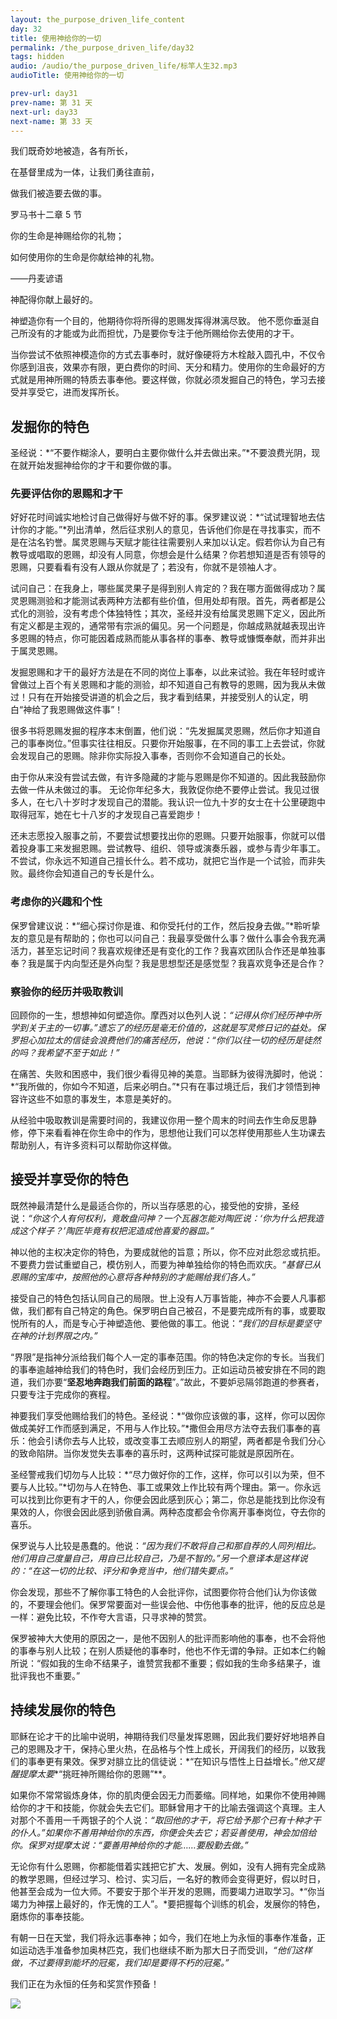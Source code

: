 ```yaml
---
layout: the_purpose_driven_life_content
day: 32
title: 使用神给你的一切
permalink: /the_purpose_driven_life/day32
tags: hidden
audio: /audio/the_purpose_driven_life/标竿人生32.mp3
audioTitle: 使用神给你的一切

prev-url: day31
prev-name: 第 31 天
next-url: day33
next-name: 第 33 天
---
```


<div class="center script poem">
<p>我们既奇妙地被造，各有所长，</p>
<p>在基督里成为一体，让我们勇往直前，</p>
<p>做我们被造要去做的事。</p>
<p class="sp-verse">罗马书十二章 5 节</p>
</div>
<div class="center poem">
<p>你的生命是神赐给你的礼物；</p>
<p>如何使用你的生命是你献给神的礼物。</p>
<p class="sp-verse">——丹麦谚语</p>
</div>
<p class="first">神配得你献上最好的。</p>

神塑造你有一个目的，他期待你将所得的恩赐发挥得淋漓尽致。
他不愿你垂涎自己所没有的才能或为此而担忧，乃是要你专注于他所赐给你去使用的才干。

当你尝试不依照神模造你的方式去事奉时，就好像硬将方木栓敲入圆孔中，不仅令你感到沮丧，效果亦有限，更白费你的时间、天分和精力。使用你的生命最好的方式就是用神所赐的特质去事奉他。要这样做，你就必须发掘自己的特色，学习去接受并享受它，进而发挥所长。

## 发掘你的特色

圣经说：*“不要作糊涂人，要明白主要你做什么并去做出来。”*不要浪费光阴，现在就开始发掘神给你的才干和要你做的事。

### 先要评估你的恩赐和才干

好好花时间诚实地检讨自己做得好与做不好的事。保罗建议说：*“试试理智地去估计你的才能。”*列出清单，然后征求别人的意见，告诉他们你是在寻找事实，而不是在沽名钓誉。属灵恩赐与天赋才能往往需要别人来加以认定。假若你认为自己有教导或唱取的恩赐，却没有人同意，你想会是什么结果？你若想知道是否有领导的恩赐，只要看看有没有人跟从你就是了；若没有，你就不是领袖人才。

试问自己：在我身上，哪些属灵果子是得到别人肯定的？我在哪方面做得成功？属灵恩赐测验和才能测试表两种方法都有些价值，但用处却有限。首先，两者都是公式化的测验，没有考虑个体独特性；其次，圣经并没有给属灵恩赐下定义，因此所有定义都是主观的，通常带有宗派的偏见。另一个问题是，你越成熟就越表现出许多恩赐的特点，你可能因着成熟而能从事各样的事奉、教导或慷慨奉献，而并非出于属灵恩赐。

发掘恩赐和才干的最好方法是在不同的岗位上事奉，以此来试验。我在年轻时或许曾做过上百个有关恩赐和才能的测验，却不知道自己有教导的恩赐，因为我从未做过！只有在开始接受讲道的机会之后，我才看到结果，并接受别人的认定，明白“神给了我恩赐做这件事”！

很多书将恩赐发掘的程序本末倒置，他们说：“先发掘属灵恩赐，然后你才知道自己的事奉岗位。”但事实往往相反。只要你开始服事，在不同的事工上去尝试，你就会发现自己的恩赐。除非你实际投入事奉，否则你不会知道自己的长处。

由于你从来没有尝试去做，有许多隐藏的才能与恩赐是你不知道的。因此我鼓励你去做一件从未做过的事。 无论你年纪多大，我敦促你绝不要停止尝试。我见过很多人，在七八十岁时才发现自己的潜能。我认识一位九十岁的女士在十公里硬跑中取得冠军，她在七十八岁的才发现自己喜爱跑步！

还未志愿投入服事之前，不要尝试想要找出你的恩赐。只要开始服事，你就可以借着投身事工来发掘恩赐。尝试教导、组织、领导或演奏乐器，或参与青少年事工。不尝试，你永远不知道自己擅长什么。若不成功，就把它当作是一个试验，而非失败。最终你会知道自己的专长是什么。

### 考虑你的兴趣和个性

保罗曾建议说：*“细心探讨你是谁、和你受托付的工作，然后投身去做。”*聆听挚友的意见是有帮助的；你也可以问自己：我最享受做什么事？做什么事会令我充满活力，甚至忘记时间？我喜欢规律还是有变化的工作？我喜欢团队合作还是单独事奉？我是属于内向型还是外向型？我是思想型还是感觉型？我喜欢竞争还是合作？

### 察验你的经历并吸取教训

回顾你的一生，想想神如何塑造你。摩西对以色列人说：*“记得从你们经历神中所学到关于主的一切事。”*遗忘了的经历是毫无价值的，这就是写灵修日记的益处。保罗担心加拉太的信徒会浪费他们的痛苦经历，他说：*“你们以往一切的经历是徒然的吗？我希望不至于如此！”*

在痛苦、失败和困惑中，我们很少看得见神的美意。当耶稣为彼得洗脚时，他说：*“我所做的，你如今不知道，后来必明白。”*只有在事过境迁后，我们才领悟到神容许这些不如意的事发生，本意是美好的。

从经验中吸取教训是需要时间的，我建议你用一整个周末的时间去作生命反思静修，停下来看看神在你生命中的作为，思想他让我们可以怎样使用那些人生功课去帮助别人，有许多资料可以帮助你这样做。

## 接受并享受你的特色

既然神最清楚什么是最适合你的，所以当存感恩的心，接受他的安排，圣经说：*“你这个人有何权利，竟敢盘问神？一个瓦器怎能对陶匠说：‘你为什么把我造成这个样子？’陶匠毕竟有权把泥造成他喜爱的器皿。”*

神以他的主权决定你的特色，为要成就他的旨意；所以，你不应对此怨忿或抗拒。不要费力尝试重塑自己，模仿别人，而要为神单独给你的特色而欢庆。*“基督已从恩赐的宝库中，按照他的心意将各种特别的才能赐给我们各人。”*

接受自己的特色包括认同自己的局限。世上没有人万事皆能，神亦不会要人凡事都做，我们都有自己特定的角色。保罗明白自己被召，不是要完成所有的事，或要取悦所有的人，而是专心于神塑造他、要他做的事工。他说：*“我们的目标是要坚守在神的计划界限之内。”*

“界限”是指神分派给我们每个人一定的事奉范围。你的特色决定你的专长。当我们的事奉逾越神给我们的特色时，我们会经历到压力。正如运动员被安排在不同的跑道，我们亦要“**坚忍地奔跑我们前面的路程**”。”故此，不要妒忌隔邻跑道的参赛者，只要专注于完成你的赛程。

神要我们享受他赐给我们的特色。圣经说：*“做你应该做的事，这样，你可以因你做成美好工作而感到满足，不用与人作比较。”*撒但会用尽方法夺去我们事奉的喜乐：他会引诱你去与人比较，或改变事工去顺应别人的期望，两者都是令我们分心的致命陷阱。当你发觉失去事奉的喜乐时，这两种试探可能就是原因所在。

圣经警戒我们切勿与人比较：*“尽力做好你的工作，这样，你可以引以为荣，但不要与人比较。”*切勿与人在特色、事工或果效上作比较有两个理由。第一。你永远可以找到比你更有才干的人，你便会因此感到灰心；第二，你总是能找到比你没有果效的人，你很会因此感到骄傲自满。两种态度都会令你离开事奉岗位，夺去你的喜乐。

保罗说与人比较是愚蠢的。他说：*“因为我们不敢将自己和那自荐的人同列相比。他们用自己度量自己，用自已比较自己，乃是不智的。”*另一个意译本是这样说的：*“在这一切的比较、评分和争竞当中，他们错失要点。”*

你会发现，那些不了解你事工特色的人会批评你，试图要你符合他们认为你该做的，不要理会他们。保罗常要面对一些误会他、中伤他事奉的批评，他的反应总是一样：避免比较，不作夸大言语，只寻求神的赞赏。

保罗被神大大使用的原因之一，是他不因别人的批评而影响他的事奉，也不会将他的事奉与别人比较；在别人质疑他的事奉时，他也不作无谓的争辩。正如本仁约翰所说：“假如我的生命不结果子，谁赞赏我都不重要；假如我的生命多结果子，谁批评我也不重要。”

## 持续发展你的特色

耶稣在论才干的比喻中说明，神期待我们尽量发挥恩赐，因此我们要好好地培养自己的恩赐及才干，保持心里火热，在品格与个性上成长，开阔我们的经历，以致我们的事奉更有果效。保罗对腓立比的信徒说：*“在知识与悟性上日益增长。”*他又提醒提摩太要**“挑旺神所赐给你的恩赐”**。

如果你不常常锻炼身体，你的肌肉便会因无力而萎缩。同样地，如果你不使用神赐给你的才干和技能，你就会失去它们。耶稣曾用才干的比喻去强调这个真理。主人对那个不善用一千两银子的个人说：*“取回他的才干，将它给予那个已有十种才干的仆人。”*如果你不善用神给你的东西，你便会失去它；若妥善使用，神会加倍给你。保罗对提摩太说：*“要善用神给你的才能……要殷勤去做。”*

无论你有什么恩赐，你都能借着实践把它扩大、发展。例如，没有人拥有完全成熟的教学恩赐，但经过学习、检讨、实习后，一名好的教师会变得更好，假以时日，他甚至会成为一位大师。不要安于那个半开发的恩赐，而要竭力进取学习。*“你当竭力为神摆上最好的，作无愧的工人”。*要把握每个训练的机会，发展你的特色，磨炼你的事奉技能。

有朝一日在天堂，我们将永远事奉神；如今，我们在地上为永恒的事奉作准备，正如运动选手准备参加奥林匹克，我们也继续不断为那大日子而受训，*“他们这样做，不过要得到能坏的冠冕，我们却是要得不朽的冠冕。”*

我们正在为永恒的任务和奖赏作预备！

<div class="article-img-wrapper">
  <img src="https://typora-1259024198.cos.ap-beijing.myqcloud.com/wg/the_purpose_driven_life/image/day32_card.jpg">
</div>
